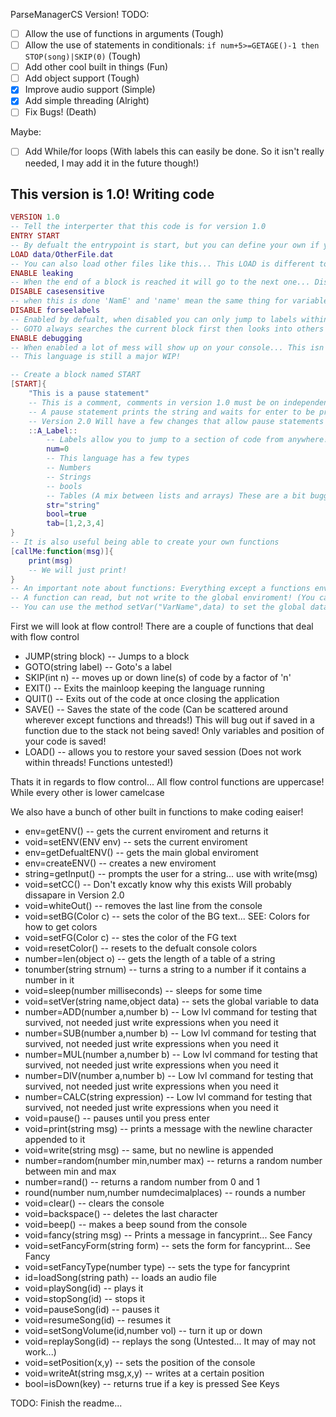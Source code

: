 ParseManagerCS Version!
TODO:
- [ ] Allow the use of functions in arguments (Tough)
- [ ] Allow the use of statements in conditionals: `if num+5>=GETAGE()-1 then STOP(song)|SKIP(0)` (Tough)
- [ ] Add other cool built in things (Fun)
- [ ] Add object support (Tough)
- [x] Improve audio support (Simple)
- [x] Add simple threading (Alright)
- [ ] Fix Bugs! (Death)

Maybe:
- [ ] Add While/for loops (With labels this can easily be done. So it isn't really needed, I may add it in the future though!)

This version is 1.0!
Writing code
------------
```lua
VERSION 1.0
-- Tell the interperter that this code is for version 1.0
ENTRY START
-- By defualt the entrypoint is start, but you can define your own if you want
LOAD data/OtherFile.dat
-- You can also load other files like this... This LOAD is different to LOAD() it must be at the top of the file
ENABLE leaking
-- When the end of a block is reached it will go to the next one... Disabled by defualt!
DISABLE casesensitive
-- when this is done 'NamE' and 'name' mean the same thing for variable names enabled by defualt
DISABLE forseelabels
-- Enabled by defualt, when disabled you can only jump to labels within the current block!
-- GOTO always searches the current block first then looks into others when jumping!
ENABLE debugging
-- When enabled a lot of mess will show up on your console... This isn't really useful to you as much as it is for me... If you ever have a weird error enable debugging and post everything into an issue so I can look at what causes an error
-- This language is still a major WIP!

-- Create a block named START
[START]{
	"This is a pause statement"
    -- This is a comment, comments in version 1.0 must be on independent lines like this
    -- A pause statement prints the string and waits for enter to be pressed if you are using the console!
	-- Version 2.0 Will have a few changes that allow pause statements to work a bit differently
	::A_Label::
    	-- Labels allow you to jump to a section of code from anywhere!
        num=0
        -- This language has a few types
        -- Numbers
        -- Strings
        -- bools
        -- Tables (A mix between lists and arrays) These are a bit bugged at the moment!
        str="string"
        bool=true
        tab=[1,2,3,4]
}
-- It is also useful being able to create your own functions
[callMe:function(msg)]{
	print(msg)
    -- We will just print!
}
-- An important note about functions: Everything except a functions enviroment is global
-- A function can read, but not write to the global enviroment! (You can get around this using labels and blocks)
-- You can use the method setVar("VarName",data) to set the global data
```
First we will look at flow control!
There are a couple of functions that deal with flow control
- JUMP(string block) -- Jumps to a block
- GOTO(string label) -- Goto's a label
- SKIP(int n) -- moves up or down line(s) of code by a factor of 'n'
- EXIT() -- Exits the mainloop keeping the language running
- QUIT() -- Exits out of the code at once closing the application
- SAVE() -- Saves the state of the code (Can be scattered around wherever except functions and threads!) This will bug out if saved in a function due to the stack not being saved! Only variables and position of your code is saved!
- LOAD() -- allows you to restore your saved session (Does not work within threads! Functions untested!)

Thats it in regards to flow control... All flow control functions are uppercase! While every other is lower camelcase

We also have a bunch of other built in functions to make coding eaiser!
- env=getENV() -- gets the current enviroment and returns it
- void=setENV(ENV env) -- sets the current enviroment
- env=getDefualtENV() -- gets the main global enviroment
- env=createENV() -- creates a new enviroment
- string=getInput() -- prompts the user for a string... use with write(msg)
- void=setCC() -- Don't excatly know why this exists Will probably dissapare in Version 2.0
- void=whiteOut() -- removes the last line from the console
- void=setBG(Color c) -- sets the color of the BG text... SEE: Colors for how to get colors
- void=setFG(Color c) -- stes the color of the FG text
- void=resetColor() -- resets to the defualt console colors
- number=len(object o) -- gets the length of a table of a string
- tonumber(string strnum) -- turns a string to a number if it contains a number in it
- void=sleep(number milliseconds) -- sleeps for some time
- void=setVer(string name,object data) -- sets the global variable to data
- number=ADD(number a,number b) -- Low lvl command for testing that survived, not needed just write expressions when you need it
- number=SUB(number a,number b) -- Low lvl command for testing that survived, not needed just write expressions when you need it
- number=MUL(number a,number b) -- Low lvl command for testing that survived, not needed just write expressions when you need it
- number=DIV(number a,number b) -- Low lvl command for testing that survived, not needed just write expressions when you need it
- number=CALC(string expression) -- Low lvl command for testing that survived, not needed just write expressions when you need it
- void=pause() -- pauses until you press enter
- void=print(string msg) -- prints a message with the newline character appended to it
- void=write(string msg) -- same, but no newline is appended
- number=random(number min,number max) -- returns a random number between min and max
- number=rand() -- returns a random number from 0 and 1
- round(number num,number numdecimalplaces) -- rounds a number
- void=clear() -- clears the console
- void=backspace() -- deletes the last character
- void=beep() -- makes a beep sound from the console
- void=fancy(string msg) -- Prints a message in fancyprint... See Fancy
- void=setFancyForm(string form) -- sets the form for fancyprint... See Fancy
- void=setFancyType(number type) -- sets the type for fancyprint
- id=loadSong(string path) -- loads an audio file
- void=playSong(id) -- plays it
- void=stopSong(id) -- stops it
- void=pauseSong(id) -- pauses it
- void=resumeSong(id) -- resumes it
- void=setSongVolume(id,number vol) -- turn it up or down
- void=replaySong(id) -- replays the song (Untested... It may of may not work...)
- void=setPosition(x,y) -- sets the position of the console
- void=writeAt(string msg,x,y) -- writes at a certain position
- bool=isDown(key) -- returns true if a key is pressed See Keys

TODO: Finish the readme...

